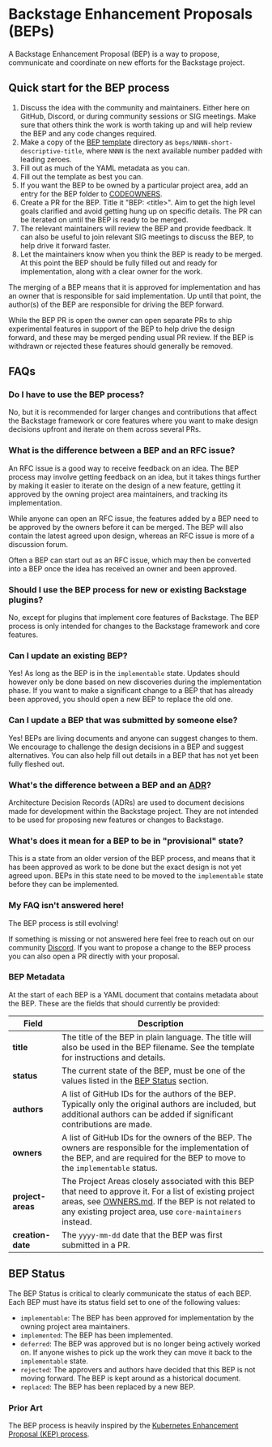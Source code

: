 # Backstage Enhancement Proposals (BEPs)

A Backstage Enhancement Proposal (BEP) is a way to propose, communicate and coordinate on new efforts for the Backstage project.

## Quick start for the BEP process

1. Discuss the idea with the community and maintainers. Either here on GitHub, Discord, or during community sessions or SIG meetings. Make sure that others think the work is worth taking up and will help review the BEP and any code changes required.
1. Make a copy of the [BEP template](./NNNN-template/) directory as `beps/NNNN-short-descriptive-title`, where `NNNN` is the next available number padded with leading zeroes.
1. Fill out as much of the YAML metadata as you can.
1. Fill out the template as best you can.
1. If you want the BEP to be owned by a particular project area, add an entry for the BEP folder to [CODEOWNERS](../.github/CODEOWNERS).
1. Create a PR for the BEP. Title it "BEP: &lt;title&gt;". Aim to get the high level goals clarified and avoid getting hung up on specific details. The PR can be iterated on until the BEP is ready to be merged.
1. The relevant maintainers will review the BEP and provide feedback. It can also be useful to join relevant SIG meetings to discuss the BEP, to help drive it forward faster.
1. Let the maintainers know when you think the BEP is ready to be merged. At this point the BEP should be fully filled out and ready for implementation, along with a clear owner for the work.

The merging of a BEP means that it is approved for implementation and has an owner that is responsible for said implementation. Up until that point, the author(s) of the BEP are responsible for driving the BEP forward.

While the BEP PR is open the owner can open separate PRs to ship experimental features in support of the BEP to help drive the design forward, and these may be merged pending usual PR review. If the BEP is withdrawn or rejected these features should generally be removed.

## FAQs

### Do I have to use the BEP process?

No, but it is recommended for larger changes and contributions that affect the Backstage framework or core features where you want to make design decisions upfront and iterate on them across several PRs.

### What is the difference between a BEP and an RFC issue?

An RFC issue is a good way to receive feedback on an idea. The BEP process may involve getting feedback on an idea, but it takes things further by making it easier to iterate on the design of a new feature, getting it approved by the owning project area maintainers, and tracking its implementation.

While anyone can open an RFC issue, the features added by a BEP need to be approved by the owners before it can be merged. The BEP will also contain the latest agreed upon design, whereas an RFC issue is more of a discussion forum.

Often a BEP can start out as an RFC issue, which may then be converted into a BEP once the idea has received an owner and been approved.

### Should I use the BEP process for new or existing Backstage plugins?

No, except for plugins that implement core features of Backstage. The BEP process is only intended for changes to the Backstage framework and core features.

### Can I update an existing BEP?

Yes! As long as the BEP is in the `implementable` state. Updates should however only be done based on new discoveries during the implementation phase. If you want to make a significant change to a BEP that has already been approved, you should open a new BEP to replace the old one.

### Can I update a BEP that was submitted by someone else?

Yes! BEPs are living documents and anyone can suggest changes to them. We encourage to challenge the design decisions in a BEP and suggest alternatives. You can also help fill out details in a BEP that has not yet been fully fleshed out.

### What's the difference between a BEP and an [ADR](https://backstage.io/docs/architecture-decisions/)?

Architecture Decision Records (ADRs) are used to document decisions made for development within the Backstage project. They are not intended to be used for proposing new features or changes to Backstage.

### What's does it mean for a BEP to be in "provisional" state?

This is a state from an older version of the BEP process, and means that it has been approved as work to be done but the exact design is not yet agreed upon. BEPs in this state need to be moved to the `implementable` state before they can be implemented.

### My FAQ isn't answered here!

The BEP process is still evolving!

If something is missing or not answered here feel free to reach out on our community [Discord](https://discord.gg/backstage-687207715902193673).
If you want to propose a change to the BEP process you can also open a PR directly with your proposal.

### BEP Metadata

At the start of each BEP is a YAML document that contains metadata about the BEP. These are the fields that should currently be provided:

| Field | Description |
| ----------------- | ---------------------------------------------------------------------------------------------------------------------------------------------------------------------------------------------------------------------------------------- |
| **title** | The title of the BEP in plain language. The title will also be used in the BEP filename. See the template for instructions and details. |
| **status** | The current state of the BEP, must be one of the values listed in the [BEP Status](#bep-status) section. |
| **authors** | A list of GitHub IDs for the authors of the BEP. Typically only the original authors are included, but additional authors can be added if significant contributions are made. |
| **owners** | A list of GitHub IDs for the owners of the BEP. The owners are responsible for the implementation of the BEP, and are required for the BEP to move to the `implementable` status. |
| **project-areas** | The Project Areas closely associated with this BEP that need to approve it. For a list of existing project areas, see [OWNERS.md](../OWNERS.md). If the BEP is not related to any existing project area, use `core-maintainers` instead. |
| **creation-date** | The `yyyy-mm-dd` date that the BEP was first submitted in a PR. |

## BEP Status

The BEP Status is critical to clearly communicate the status of each BEP. Each BEP must have its status field set to one of the following values:

- `implementable`: The BEP has been approved for implementation by the owning project area maintainers.
- `implemented`: The BEP has been implemented.
- `deferred`: The BEP was approved but is no longer being actively worked on. If anyone wishes to pick up the work they can move it back to the `implementable` state.
- `rejected`: The approvers and authors have decided that this BEP is not moving forward. The BEP is kept around as a historical document.
- `replaced`: The BEP has been replaced by a new BEP.

### Prior Art

The BEP process is heavily inspired by the [Kubernetes Enhancement Proposal (KEP) process](https://github.com/kubernetes/enhancements/blob/master/keps/README.md).
